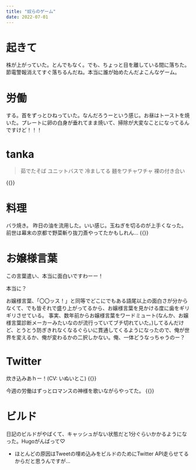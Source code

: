 ```yaml
---
title: "奴らのゲーム"
date: 2022-07-01
---
```


# 起きて
株が上がっていた。とんでもなく。でも、ちょっと目を離している間に落ちた。節電警報消えてすぐ落ちるんだね。本当に誰が始めたんだよこんなゲーム。

# 労働
する。首をずっとひねっていた。なんだろうーという感じ。お昼はトーストを焼いた。プレートに卵の白身が垂れてまま焼いて、掃除が大変なことになってるんですけど！！！
# tanka
> 茹でたそば ユニットバスで 冷ましてる 麺をワチャワチャ 裸の付き合い

{{<tweet user="dango_bot" id="1541071848808787973">}}

# 料理
バラ焼き。
昨日の油を流用した。いい感じ。玉ねぎを切るのが上手くなった。前世は幕末の京都で野菜斬り抜刀斎やってたかもしれん...
{{<tweet user="dango_bot" id="1542851304137330690">}}

# お嬢様言葉

この言葉遣い、本当に面白いですわーー！

本当に？

お嬢様言葉、「〇〇ッス！」と同等でどこにでもある語尾以上の面白さが分からなくて、でも皆それで盛り上がってるから、お嬢様言葉を見かける度に歯をギリギリさせている。
事実、数年前からお嬢様言葉をワードミュート(なんか、お嬢様言葉診断メーカーみたいなのが流行っていてブチ切れていた。)してるんだけど、とうとう防ぎきれなくなるぐらいに貫通してくるようになったので、俺が世界を変えるか、俺が変わるかの二択しかない。俺、一体どうなっちゃうのー？


# Twitter
炊き込みあｈー！(CV: いぬいとこ)
{{<tweet user="dango_bot" id="1542698725474045952">}}

今週の労働はずっとロマンスの神様を歌いながらやってた。
{{<tweet user="dango_bot" id="1542537259630460930">}}


# ビルド
日記のビルドがやばくて、キャッシュがない状態だと1分ぐらいかかるようになった。Hugoがんばって♡
- ほとんどの原因はTweetの埋め込みをビルドのためにTwitter API走らせてるからだと思うんですが...
